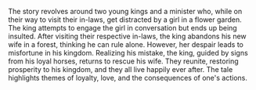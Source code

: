 The story revolves around two young kings and a minister who, while on their way to visit their in-laws, get distracted by a girl in a flower garden. The king attempts to engage the girl in conversation but ends up being insulted. After visiting their respective in-laws, the king abandons his new wife in a forest, thinking he can rule alone. However, her despair leads to misfortune in his kingdom. Realizing his mistake, the king, guided by signs from his loyal horses, returns to rescue his wife. They reunite, restoring prosperity to his kingdom, and they all live happily ever after. The tale highlights themes of loyalty, love, and the consequences of one's actions.